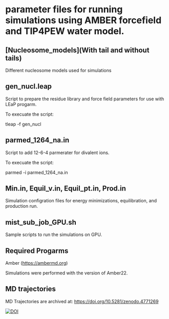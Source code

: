 # parameter files for running simulations using AMBER forcefield and TIP4PEW water model.

## [Nucleosome_models](With tail and without tails)
Different nucleosome models used for simulations

## gen_nucl.leap 

Script to prepare the residue library and force field parameters for use with LEaP progarm.

To execuate the script:

tleap -f gen_nucl

## parmed_1264_na.in

Script to add 12-6-4 parmerater for divalent ions. 

To execuate the script:

parmed -i parmed_1264_na.in

## Min.in, Equil_v.in, Equil_pt.in, Prod.in

Simulation configration files for energy minimizations, equilibration, and production run.

## mist_sub_job_GPU.sh

Sample scripts to run the simulations on GPU.

## Required Progarms
Amber (https://ambermd.org)

Simulations were performed with the version of Amber22.

## MD trajectories

MD Trajectories are archived at: 
https://doi.org/10.5281/zenodo.4771269

[![DOI](https://zenodo.org/badge/DOI/10.5281/zenodo.4771269.svg)](https://doi.org/10.5281/zenodo.4771269)
